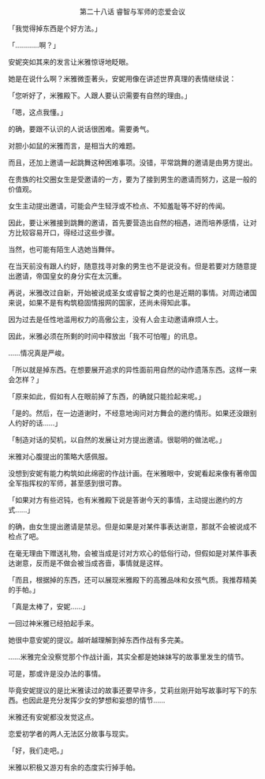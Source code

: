 <p align="center">第二十八话 睿智与军师的恋爱会议</p>

「我觉得掉东西是个好方法。」

「…………啊？」

安妮突如其来的发言让米雅惊讶地眨眼。

她是在说什么啊？米雅微歪著头，安妮用像在讲述世界真理的表情继续说：

「您听好了，米雅殿下。人跟人要认识需要有自然的理由。」

「嗯，这点我懂。」

的确，要跟不认识的人说话很困难。需要勇气。

对胆小如鼠的米雅而言，是相当大的难题。

而且，还加上邀请一起跳舞这种困难事项。没错，平常跳舞的邀请是由男方提出。

在贵族的社交圈女生是受邀请的一方，要为了接到男生的邀请而努力，这是一般的价值观。

女生主动提出邀请，可能会产生轻浮或不检点、不知羞耻等不好的传闻。

因此，要让米雅接到跳舞的邀请，首先要营造出自然的相遇，进而培养感情，让对方比较容易开口，得经过这些步骤。

当然，也可能有陌生人选她当舞伴。

在当天前没有跟人约好，随意找寻对象的男生也不是说没有。但是若要对方随意提出邀请，帝国皇女的身分实在太沉重。

再说，米雅改过自新，开始被说成圣女或睿智之类的也是近期的事情。对周边诸国来说，如果不是有构筑稳固情报网的国家，还尚未得知此事。

因为过去是任性地滥用权力的高傲公主，没有人会主动邀请麻烦人士。

因此，米雅必须在所剩的时间中释放出「我不可怕喔」的讯息。

……情况真是严峻。

「所以就是掉东西。在想要展开追求的异性面前用自然的动作遗落东西。这样一来会怎样？」

「原来如此，假如有人在眼前掉了东西，的确就只能捡起来呢。」

「是的。然后，在一边道谢时，不经意地询问对方舞会的邀约情形。如果还没跟别人约好的话……」

「制造对话的契机，以自然的发展让对方提出邀请。很聪明的做法呢。」

米雅对心腹提出的策略大感佩服。

没想到安妮有能力构筑如此绵密的作战计画。在米雅眼中，安妮看起来像有著帝国全军指挥权的军师，甚至感到很可靠。

「如果对方有些迟钝，也有米雅殿下说是答谢今天的事情，主动提出邀约的方式……」

的确，由女生提出邀请是禁忌。但是如果是对某件事表达谢意，那就不会被说成不检点了吧。

在毫无理由下赠送礼物，会被当成是讨对方欢心的低俗行动，但假如是对某件事表达谢意，反而是不做会被当成吝啬，事情就是这样。

「而且，根据掉的东西，还可以展现米雅殿下的高雅品味和女孩气质。我推荐精美的手帕。」

「真是太棒了，安妮……」

一回过神米雅已经拍起手来。

她很中意安妮的提议。越听越理解到掉东西作战有多完美。

……米雅完全没察觉那个作战计画，其实全都是她妹妹写的故事里发生的情节。

可是，那或许是没办法的事情。

毕竟安妮提议的是比米雅读过的故事还要早许多，艾莉丝刚开始写故事时写下的东西。也因此是充分发挥少女的梦想和妄想的情节……

米雅还有安妮都没发觉这点。

恋爱初学者的两人无法区分故事与现实。

「好，我们走吧。」

米雅以积极又游刃有余的态度实行掉手帕。

